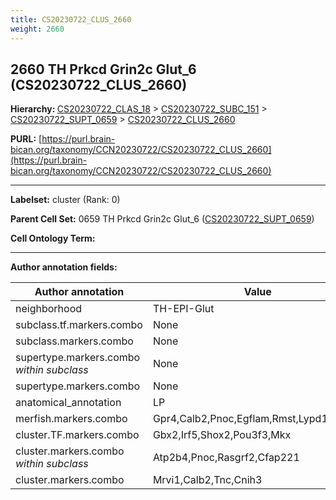 ```yaml
---
title: CS20230722_CLUS_2660
weight: 2660
---
```

## 2660 TH Prkcd Grin2c Glut_6 (CS20230722_CLUS_2660)
<b>Hierarchy: </b>
[CS20230722_CLAS_18](../CS20230722_CLAS_18) >
[CS20230722_SUBC_151](../CS20230722_SUBC_151) >
[CS20230722_SUPT_0659](../CS20230722_SUPT_0659) >
[CS20230722_CLUS_2660](../CS20230722_CLUS_2660)

**PURL:** [https://purl.brain-bican.org/taxonomy/CCN20230722/CS20230722_CLUS_2660](https://purl.brain-bican.org/taxonomy/CCN20230722/CS20230722_CLUS_2660)

---


**Labelset:** cluster (Rank: 0)

**Parent Cell Set:** 0659 TH Prkcd Grin2c Glut_6 ([CS20230722_SUPT_0659](../CS20230722_SUPT_0659))



**Cell Ontology Term:** 

[MARKER GENES.]: #


---

[TRANSFERRED ANNOTATIONS.]: #


[AUTHOR ANNOTATION FIELDS.]: #


**Author annotation fields:**

| Author annotation | Value |
|-------------------|-------|
|neighborhood|TH-EPI-Glut|
|subclass.tf.markers.combo|None|
|subclass.markers.combo|None|
|supertype.markers.combo _within subclass_|None|
|supertype.markers.combo|None|
|anatomical_annotation|LP|
|merfish.markers.combo|Gpr4,Calb2,Pnoc,Egflam,Rmst,Lypd1,Shisa6|
|cluster.TF.markers.combo|Gbx2,Irf5,Shox2,Pou3f3,Mkx|
|cluster.markers.combo _within subclass_|Atp2b4,Pnoc,Rasgrf2,Cfap221|
|cluster.markers.combo|Mrvi1,Calb2,Tnc,Cnih3|
